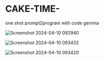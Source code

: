 # CAKE-TIME-
one shot prompt2program with code gemma

![Screenshot 2024-04-10 092940](https://github.com/sovos15/CAKE-TIME-/assets/30919290/8e3fe31c-307b-4bec-9bae-5a04462580e9)

![Screenshot 2024-04-10 093432](https://github.com/sovos15/CAKE-TIME-/assets/30919290/28b8f465-0498-4711-9688-4ccf9f459246)

![Screenshot 2024-04-10 093420](https://github.com/sovos15/CAKE-TIME-/assets/30919290/e24aa3c0-76f4-48d4-89f6-4760a2496858)
